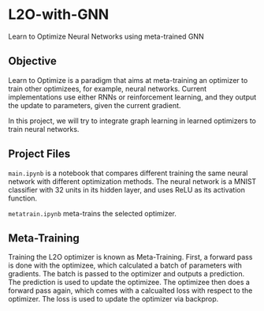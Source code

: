 # L2O-with-GNN
Learn to Optimize Neural Networks using meta-trained GNN

## Objective
Learn to Optimize is a paradigm that aims at meta-training an optimizer to train other optimizees, for example, neural networks. Current implementations use either RNNs or reinforcement learning, and they output the update to parameters, given the current gradient.

In this project, we will try to integrate graph learning in learned optimizers to train neural networks.

## Project Files

`main.ipynb` is a notebook that compares different training the same neural network with different optimization methods. The neural network is a MNIST classifier with 32 units in its hidden layer, and uses ReLU as its activation function.

`metatrain.ipynb` meta-trains the selected optimizer. 

## Meta-Training

Training the L2O optimizer is known as Meta-Training. First, a forward pass is done with the optimizee, which calculated a batch of parameters with gradients. The batch is passed to the optimizer and outputs a prediction. The prediction is used to update the optimizee. The optimizee then does a forward pass again, which comes with a calcualted loss with respect to the optimizer. The loss is used to update the optimizer via backprop.
